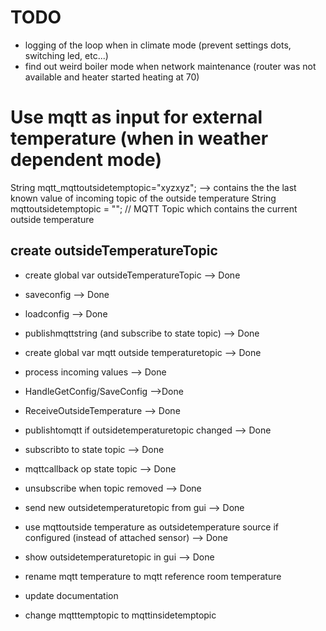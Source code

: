 # TODO
- logging of the loop when in climate mode (prevent settings dots, switching led, etc...)
- find out weird boiler mode when network maintenance (router was not available and heater started heating at 70)


# Use mqtt as input for external temperature (when in weather dependent mode)

String mqtt_mqttoutsidetemptopic="xyzxyz"; --> contains the the last known value of incoming topic of the outside temperature
String mqttoutsidetemptopic = "";                        // MQTT Topic which contains the current outside temperature


## create outsideTemperatureTopic
- create global var outsideTemperatureTopic --> Done
- saveconfig --> Done
- loadconfig --> Done
- publishmqttstring (and subscribe to state topic) --> Done
- create global var mqtt outside temperaturetopic --> Done
- process incoming values --> Done
- HandleGetConfig/SaveConfig -->Done
- ReceiveOutsideTemperature --> Done
- publishtomqtt if outsidetemperaturetopic changed --> Done
- subscribto to state topic --> Done
- mqttcallback op state topic --> Done
- unsubscribe when topic removed --> Done
- send new outsidetemperaturetopic from gui --> Done
- use mqttoutside temperature as outsidetemperature source if configured (instead of attached sensor) --> Done
- show outsidetemperaturetopic in gui --> Done

- rename mqtt temperature to mqtt reference room temperature
- update documentation
- change mqtttemptopic to mqttinsidetemptopic



